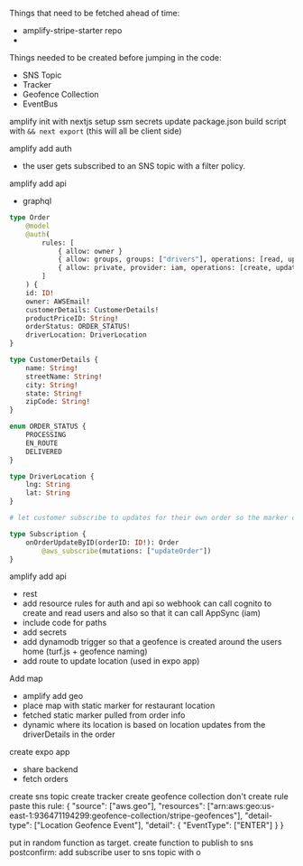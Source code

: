 Things that need to be fetched ahead of time:

- amplify-stripe-starter repo
-

Things needed to be created before jumping in the code:

- SNS Topic
- Tracker
- Geofence Collection
- EventBus

amplify init with nextjs
setup ssm secrets
update package.json build script with `&& next export` (this will all be client side)

amplify add auth

- the user gets subscribed to an SNS topic with a filter policy.

amplify add api

- graphql

```graphql
type Order
	@model
	@auth(
		rules: [
			{ allow: owner }
			{ allow: groups, groups: ["drivers"], operations: [read, update] }
			{ allow: private, provider: iam, operations: [create, update] }
		]
	) {
	id: ID!
	owner: AWSEmail!
	customerDetails: CustomerDetails!
	productPriceID: String!
	orderStatus: ORDER_STATUS!
	driverLocation: DriverLocation
}

type CustomerDetails {
	name: String!
	streetName: String!
	city: String!
	state: String!
	zipCode: String!
}

enum ORDER_STATUS {
	PROCESSING
	EN_ROUTE
	DELIVERED
}

type DriverLocation {
	lng: String
	lat: String
}

# let customer subscribe to updates for their own order so the marker can update whenever the drivers location changes.

type Subscription {
	onOrderUpdateByID(orderID: ID!): Order
		@aws_subscribe(mutations: ["updateOrder"])
}
```

amplify add api

- rest
- add resource rules for auth and api so webhook can call cognito to create and read users and also so that it can call AppSync (iam)
- include code for paths
- add secrets
- add dynamodb trigger so that a geofence is created around the users home (turf.js + geofence naming)
- add route to update location (used in expo app)

Add map

- amplify add geo
- place map with static marker for restaurant location
- fetched static marker pulled from order info
- dynamic where its location is based on location updates from the driverDetails in the order

create expo app

- share backend
- fetch orders

create sns topic
create tracker
create geofence collection
don't create rule
paste this rule:
{
"source": ["aws.geo"],
"resources": ["arn:aws:geo:us-east-1:936471194299:geofence-collection/stripe-geofences"],
"detail-type": ["Location Geofence Event"],
"detail": {
"EventType": ["ENTER"]
}
}

put in random function as target.
create function to publish to sns
postconfirm: add subscribe user to sns topic with o
